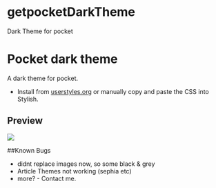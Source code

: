 # getpocketDarkTheme
Dark Theme for pocket

# Pocket dark theme
A dark theme for pocket.

* Install from [userstyles.org](https://userstyles.org/styles/125371/pocket-dark-style)
  or manually copy and paste the CSS into Stylish.

## Preview
![](http://i.imgur.com/Afyi1Md.png)

##Known Bugs
* didnt replace images now, so some black & grey
* Article Themes not working (sephia etc)
* more? - Contact me.
